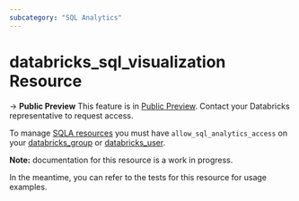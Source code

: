 ```yaml
---
subcategory: "SQL Analytics"
---
```

# databricks_sql_visualization Resource

-> **Public Preview** This feature is in [Public Preview](https://docs.databricks.com/release-notes/release-types.html). Contact your Databricks representative to request access.

To manage [SQLA resources](https://docs.databricks.com/sql/get-started/concepts.html) you must have `allow_sql_analytics_access` on your [databricks_group](group.md#allow_sql_analytics_access) or [databricks_user](user.md#allow_sql_analytics_access).

**Note:** documentation for this resource is a work in progress.

In the meantime, you can refer to the tests for this resource for usage examples.
